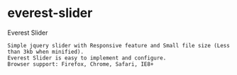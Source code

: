 everest-slider
==============

Everest Slider

    Simple jquery slider with Responsive feature and Small file size (Less than 3kb when minified).
    Everest Slider is easy to implement and configure.
    Browser support: Firefox, Chrome, Safari, IE8+
    
   
    
